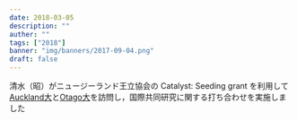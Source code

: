 ```yaml
---
date: 2018-03-05
description: ""
auther: ""
tags: ["2018"]
banner: "img/banners/2017-09-04.png"
draft: false
---
```

清水（昭）がニュージーランド王立協会の Catalyst: Seeding grant を利用して[Auckland大](https://www.auckland.ac.nz/en.html)と[Otago大](https://www.otago.ac.nz/)を訪問し，国際共同研究に関する打ち合わせを実施しました
<!--more-->
